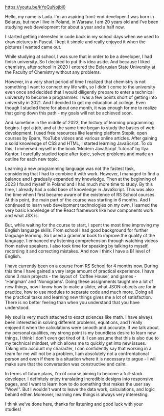 https://youtu.be/kYoQuNojbl0

Hello, my name is Lada. I'm an aspiring front-end developer. I was born in Belarus, but now I live in Poland, in Warsaw. I am 20 years old and I've been studying web development for about a year and a half now.

I started getting interested in code back in my school days when we used to draw pictures in Pascal. I kept it simple and really enjoyed it when the pictures I wanted came out.

While studying at school, I was sure that in order to be a developer, I had finish university. So I decided to put this idea aside. And because I liked chemistry, after school in 2020 I entered the Belarusian State University at the Faculty of Chemistry without any problems.

However, in a very short period of time I realized that chemistry is not something I want to connect my life with, so I didn't come to the university even once and decided that I would diligently prepare to enter a technical university to become a programmer. I was a few points short of getting into university in 2021. And I decided to get my education at college. Even though I studied there for about one month, it was enough for me to realize that going down this path - my goals will not be achieved soon.

And sometime in the middle of 2022, the history of learning programming begins. I got a job, and at the same time began to study the basics of web development. I used free resources like learning platform Stepik, open courses by Epam, YouTube videos and various online articles. After gaining a solid knowledge of CSS and HTML, I started learning JavaScript. To do this, I immersed myself in the book 'Modern JavaScript Tutorial' by Ilya Kantor. I carefully studied topic after topic, solved problems and made an outline for each new topic.

Learning a new programming language was not the fastest task, considering that I had to combine it with work. However, I managed to find a balance and I gradually expanded my knowledge. Then at the beginning of 2023 I found myself in Poland and I had much more time to study. By this time, I already had a solid base of knowledge in JavaScript. This was also the time when I first became aware of the existence of RS School courses. At this point, the main part of the course was starting in 6 months. And I continued to learn web development technologies on my own, I learned the very basic knowledge of the React framework like how components work and what JSX is. 

But, while waiting for the course to start, I spent the most time improving my English language skills. From school I had good background for further language learning. So I used a grammar book to improve the quality of the language. I enhanced my listening comprehension through watching videos from native speakers. I also took time for speaking by talking to myself, recording it and correcting mistakes. And now I think I have a B1 level of English.

I have currently been on a course from RS School for 4 months now. During this time I have gained a very large amount of practical experience. I have done 3 main projects - the layout of 'Coffee House', and games - 'Hangman' and 'Nonograms'. Doing these assignments taught me a lot of new things, now I know how to make a slider, what JSON-objects are for in practice, how to use modules to separate code and much more. Doing all the practical tasks and learning new things gives me a lot of satisfaction. There is no better feeling than when you understand that you have understood.

My soul is very much attached to exact sciences like math. I have always been interested in solving different problems, equations, and I really enjoyed it when the calculations were smooth and accurate. If we talk about my personal qualities, my strong point is my boundless desire to learn new things, I think I don't even get tired of it. I can assume that this is also due to my technical mindset, which allows me to quickly get into new issues. Taking into account my character, I can confidently say that working in a team for me will not be a problem, I am absolutely not a confrontational person and even if there is a situation where it is necessary to argue - I will make sure that the conversation was constructive and calm.

In terms of future plans, I'm of course aiming to become a full-stack developer. I definitely enjoy translating incredible designs into responsive pages, and I want to learn how to do something that makes the user say "Wow!". But I wouldn't want to leave the data work, calculations, and logic behind either. Moreover, learning new things is always very interesting.

I think we’ve done here, thanks for listening and good luck with your studies!